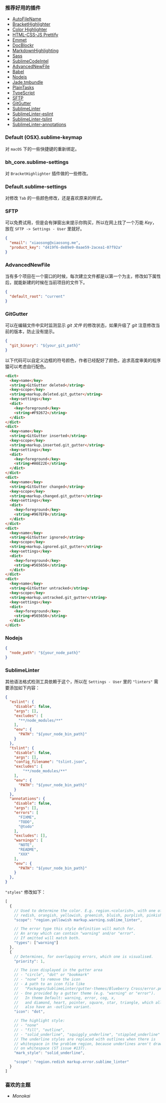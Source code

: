 ### 推荐好用的插件

* [AutoFileName][1]
* [BracketHighlighter][3]
* [Color Highlighter][7]
* [HTML-CSS-JS Prettify][4]
* [Emmet][5]
* [DocBlockr][6]
* [MarkdownHighlighting][8]
* [Sass][2]
* [SublimeCodeIntel][11]
* [AdvancedNewFile][12]
* [Babel][13]
* [Nodejs][14]
* [Jade.tmbundle][15]
* [PlainTasks][16]
* [TypeScript][18]
* [SFTP][19]
* [GitGutter][20]
* [SublimeLinter][21]
* [SublimeLinter-eslint][22]
* [SublimeLinter-tslint][23]
* [Sublime​Linter-annotations][24]

### Default (OSX).sublime-keymap

对 `macOS` 下的一些快捷键的重新绑定。

### bh_core.sublime-settings

对 `BracketHighlighter` 插件做的一些修改。

### Default.sublime-settings

对修改 `Tab` 的一些颜色修改，还是喜欢原来的样式。

### SFTP

可以免费试用，但是会有弹窗出来提示你购买，所以在网上找了一个万能 *Key*，放在 `SFTP -> Settings - User` 里就好。

```json
{
  "email": "xiaosong@xiaosong.me",
  "product_key": "d419f6-de89e9-0aae59-2acea1-07f92a"
}
```

### AdvancedNewFile

当有多个项目在一个窗口的时候，每次建立文件都是以第一个为主，修改如下属性后，就能新建的时候在当前项目的文件下。

```json
{
  "default_root": "current"
}
```

### GitGutter

可以在编辑文件中实时监测显示 *git 文件* 的修改状态，如果升级了 *git* 注意修改当前的版本，防止没有提示。

```json
{
  "git_binary": "${your_git_path}"
}
```

以下代码可以自定义边框的符号颜色，作者已经配好了颜色，追求高度审美的程序猿可以考虑自行配色。

```html
<dict>
  <key>name</key>
  <string>GitGutter deleted</string>
  <key>scope</key>
  <string>markup.deleted.git_gutter</string>
  <key>settings</key>
  <dict>
    <key>foreground</key>
    <string>#F92672</string>
  </dict>
</dict>
<dict>
  <key>name</key>
  <string>GitGutter inserted</string>
  <key>scope</key>
  <string>markup.inserted.git_gutter</string>
  <key>settings</key>
  <dict>
    <key>foreground</key>
    <string>#A6E22E</string>
  </dict>
</dict>
<dict>
  <key>name</key>
  <string>GitGutter changed</string>
  <key>scope</key>
  <string>markup.changed.git_gutter</string>
  <key>settings</key>
  <dict>
    <key>foreground</key>
    <string>#967EFB</string>
  </dict>
</dict>
<dict>
  <key>name</key>
  <string>GitGutter ignored</string>
  <key>scope</key>
  <string>markup.ignored.git_gutter</string>
  <key>settings</key>
  <dict>
    <key>foreground</key>
    <string>#565656</string>
  </dict>
</dict>
<dict>
  <key>name</key>
  <string>GitGutter untracked</string>
  <key>scope</key>
  <string>markup.untracked.git_gutter</string>
  <key>settings</key>
  <dict>
    <key>foreground</key>
    <string>#565656</string>
  </dict>
</dict>
```

### Nodejs

```json
{
  "node_path": "${your_node_path}"
}
```

### SublimeLinter

其他语法格式检测工具依赖于这个，所以在 `Settings - User` 里的 `"linters"` 需要添加如下内容：

```json
{
  "eslint": {
    "disable": false,
    "args": [],
    "excludes": [
      "**/node_modules/**"
    ],
    "env": {
      "PATH": "${your_node_bin_path}"
    }
  },
  "tslint": {
    "disable": false,
    "args": [],
    "config_filename": "tslint.json",
    "excludes": [
        "**/node_modules/**"
    ],
    "env": {
      "PATH": "${your_node_bin_path}"
    }
  },
  "annotations": {
    "disable": false,
    "args": [],
    "errors": [
      "FIXME",
      "TODO",
      "@todo"
    ],
    "excludes": [],
    "warnings": [
      "NOTE",
      "README",
      "XXX"
    ],
    "env": {
      "PATH": "${your_node_bin_path}"
    }
  },
}
```

`"styles"` 修改如下：

```js
[
  {
    // Used to determine the color. E.g. region.<colorish>, with one of
    // redish, orangish, yellowish, greenish, bluish, purplish, pinkish.
    "scope": "region.yellowish markup.warning.sublime_linter",

    // The error type this style definition will match for.
    // An array which can contain "warning" and/or "error".
    // If omitted will match both.
    "types": ["warning"]
  },
  {
    // Determines, for overlapping errors, which one is visualised.
    "priority": 1,

    // The icon displayed in the gutter area
    // - "circle", "dot" or "bookmark"
    // - "none" to remove the icon
    // - A path to an icon file like
    //   "Packages/SublimeLinter/gutter-themes/Blueberry Cross/error.png"
    // - One provided by a gutter theme (e.g. "warning" or "error").
    //   In theme Default: warning, error, cog, x,
    //   and diamond, heart, pointer, square, star, triangle, which all
    //   also have an -outline variant.
    "icon": "dot",

    // The highlight style:
    // - "none"
    // - "fill", "outline",
    // - "solid_underline", "squiggly_underline", "stippled_underline"
    // The underline styles are replaced with outlines when there is
    // whitespace in the problem region, because underlines aren't drawn
    // on whitespace (ST issue #137).
    "mark_style": "solid_underline",

    "scope": "region.redish markup.error.sublime_linter"
  }
]
```

### 喜欢的主题

* *Monokai*

<!-- Links -->

[1]: https://github.com/BoundInCode/AutoFileName
[2]: https://github.com/braver/SublimeSass
[3]: https://github.com/facelessuser/BracketHighlighter
[4]: https://github.com/victorporof/Sublime-HTMLPrettify
[5]: https://github.com/sergeche/emmet-sublime
[6]: https://github.com/spadgos/sublime-jsdocs
[7]: https://github.com/Monnoroch/ColorHighlighter
[8]: https://github.com/braver/MarkdownHighlighting
[11]: https://github.com/SublimeCodeIntel/SublimeCodeIntel
[12]: https://github.com/skuroda/Sublime-AdvancedNewFile
[13]: https://github.com/babel/babel-sublime
[14]: https://github.com/tanepiper/SublimeText-Nodejs
[15]: https://github.com/davidrios/jade-tmbundle
[16]: https://github.com/vuejs/vue-syntax-highlight
[18]: https://github.com/Microsoft/TypeScript-Sublime-Plugin
[19]: https://wbond.net/sublime_packages/sftp
[20]: https://github.com/jisaacks/GitGutter
[21]: https://github.com/SublimeLinter/SublimeLinter
[22]: https://github.com/SublimeLinter/SublimeLinter-eslint
[23]: https://github.com/SublimeLinter/SublimeLinter-tslint
[24]: https://github.com/SublimeLinter/SublimeLinter-annotations
